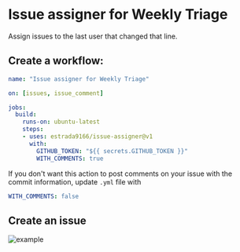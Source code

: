 # Issue assigner for Weekly Triage

Assign issues to the last user that changed that line.

## Create a workflow:
```yml
name: "Issue assigner for Weekly Triage"

on: [issues, issue_comment]

jobs:
  build:
    runs-on: ubuntu-latest
    steps:
    - uses: estrada9166/issue-assigner@v1
      with:
        GITHUB_TOKEN: "${{ secrets.GITHUB_TOKEN }}"
        WITH_COMMENTS: true
```
If you don't want this action to post comments on your issue with the commit information, update `.yml` file with
```yml
WITH_COMMENTS: false
```

## Create an issue
![example](https://raw.githubusercontent.com/estrada9166/issue-assigner/master/images/example.gif)
